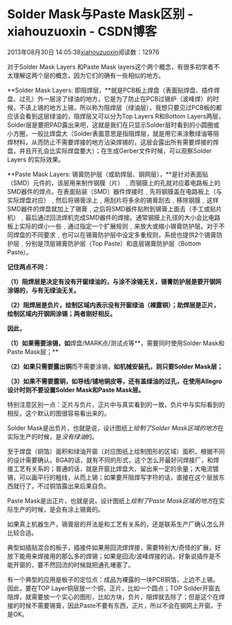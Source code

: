 # Solder Mask与Paste Mask区别 - xiahouzuoxin - CSDN博客





2013年08月30日 14:05:38[xiahouzuoxin](https://me.csdn.net/xiahouzuoxin)阅读数：12976







对于Solder Mask Layers 和Paste Mask layers这个两个概念，有很多初学者不太理解这两个层的概念，因为它们的确有一些相似的地方。

**Solder Mask Layers: 即阻焊层，**就是PCB板上焊盘（表面贴焊盘、插件焊盘、过孔）外一层涂了绿油的地方，它是为了防止在PCB过锡炉（波峰焊）的时候，不该上锡的地方上锡，所以称为阻焊层（绿油层），我想只要见过PCB板的都应该会看到这层绿油的，阻焊层又可以分为Top Layers R和Bottom Layers两层，Solder层是要把PAD露出来吧，这就是我们在只显示Solder层时看到的小圆圈或小方圈，一般比焊盘大（Solder表面意思是指阻焊层，就是用它来涂敷绿油等阻焊材料，从而防止不需要焊接的地方沾染焊锡的，这层会露出所有需要焊接的焊盘，并且开孔会比实际焊盘要大）；在生成Gerber文件时候，可以观察Solder
 Layers 的实际效果。  

**Paste Mask Layers: 锡膏防护层（或助焊层、钢网层），**是针对表面贴（SMD）元件的，该层用来制作钢膜（片）﹐而钢膜上的孔就对应着电路板上的SMD器件的焊点。在表面贴装（SMD）器件焊接时﹐先将钢膜盖在电路板上（与实际焊盘对应）﹐然后将锡膏涂上﹐用刮片将多余的锡膏刮去﹐移除钢膜﹐这样SMD器件的焊盘就加上了锡膏﹐之后将SMD器件贴附到锡膏上面去（手工或贴片机）﹐最后通过回流焊机完成SMD器件的焊接。通常钢膜上孔径的大小会比电路板上实际的焊小一些﹐通过指定一个扩展规则﹐来放大或缩小锡膏防护层。对于不同焊盘的不同要求﹐也可以在锡膏防护层中设定多重规则，系统也提供2个锡膏防护层﹐分别是顶层锡膏防护层（Top
 Paste）和底层锡膏防护层（Bottom Paste）。




**记住两点不同：**

**（1）阻焊层是决定有没有开窗绿油的，与涂不涂锡无关，锡膏防护层是要开钢网涂锡的，与有无绿油无关。**

**（2）阻焊层是负片，绘制区域内表示没有开窗绿油（裸露铜）；助焊层是正片，绘制区域内开钢网涂锡；两者刚好相反。**



**因此，**

**（1）如果需要涂锡，如**焊盘/MARK点/测试点等**，需要同时使用Solder Mask和Paste Mask层；**

**（2）如果只需要露出铜**而不需要涂锡，**如机械安装孔，则只要Solder Mask层；**

**（3）如果不需要露铜，如导线/铺地铜皮等，还有盖绿油的过孔，在使用Allegro设计时则不要设置Solder Mask和Paste Mask层。**




特别注意区别一点：正片与负片，正片中与真实看到的一致，负片中与实际看到的相反。这个默认的图很容易看出来的。

Solder Mask是出负片，也就是说，设计图纸上*绘制了Solder Mask区域的地方*在实际生产的时候，是*没有绿油*的。



至于焊盘（铜箔）面积和绿油开窗（对应图纸上绘制图形的区域）面积，根据不同的设计需要确认，BGA的话，就有不同的形式，这个怎么开最好问焊接厂，和焊接工艺有关系的；普通的话，就是开窗比焊盘大，留出来一定的余量；大电流镀锡，可以画平行的粗线，从而上锡；如果要开阻焊写字符的话，直接在这个层放东西就行了，不过铜箔露出来后果自负。 



Paste Mask是出正片，也就是说，设计图纸上*绘制了Paste Mask区域的地方*在实际生产的时候，是会有涂上锡膏的。   



如果真上机器生产，锡膏层的开法是和工艺有关系的，还是联系生产厂确认怎么开比较合适。  

典型如插贴混合的板子，插接件如果用回流焊焊接，需要特别大/奇怪的扩展，好放下能用来焊接用的那么多的焊锡；如果是回流/波峰焊接的话，好象说插件是不能开窗的，要不然回流的时候就把通孔堵塞了。   

有一个典型的应用是板子的定位点：成品为裸露的一块PCB铜箔，上边不上锡。因此，要在TOP Layer铜层放一个铜，正片，比如一个圆点；TOP Solder开窗去阻焊，就需要放一个实心的图形，比如方块，负片，阻焊就去除了；但是这个在焊接的时候不需要锡膏，因此Paste不要有东西，正片，所以不会在钢网上开窗。于是OK。



